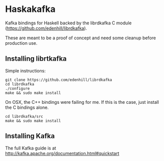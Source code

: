 # Haskakafka

Kafka bindings for Haskell backed by the 
librdkafka C module (https://github.com/edenhill/librdkafka). 

These are meant to be a proof of concept and need some cleanup before production use.

## Installing librtkafka

Simple instructions:

    git clone https://github.com/edenhill/librdkafka
    cd librdkafka
    ./configure
    make && sudo make install

On OSX, the C++ bindings were failing for me. If this is the case, just install the C bindings alone. 

    cd librdkafka/src
    make && sudo make install

## Installing Kafka

The full Kafka guide is at http://kafka.apache.org/documentation.html#quickstart
